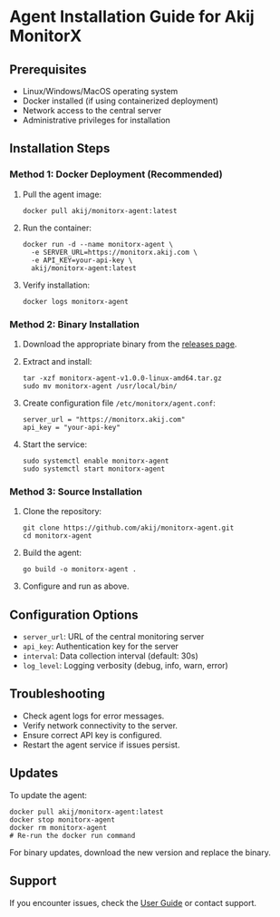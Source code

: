 # Agent Installation Guide for Akij MonitorX

## Prerequisites
- Linux/Windows/MacOS operating system
- Docker installed (if using containerized deployment)
- Network access to the central server
- Administrative privileges for installation

## Installation Steps

### Method 1: Docker Deployment (Recommended)
1. Pull the agent image:
   ```
   docker pull akij/monitorx-agent:latest
   ```

2. Run the container:
   ```
   docker run -d --name monitorx-agent \
     -e SERVER_URL=https://monitorx.akij.com \
     -e API_KEY=your-api-key \
     akij/monitorx-agent:latest
   ```

3. Verify installation:
   ```
   docker logs monitorx-agent
   ```

### Method 2: Binary Installation
1. Download the appropriate binary from the [releases page](https://github.com/akij/monitorx/releases).

2. Extract and install:
   ```
   tar -xzf monitorx-agent-v1.0.0-linux-amd64.tar.gz
   sudo mv monitorx-agent /usr/local/bin/
   ```

3. Create configuration file `/etc/monitorx/agent.conf`:
   ```
   server_url = "https://monitorx.akij.com"
   api_key = "your-api-key"
   ```

4. Start the service:
   ```
   sudo systemctl enable monitorx-agent
   sudo systemctl start monitorx-agent
   ```

### Method 3: Source Installation
1. Clone the repository:
   ```
   git clone https://github.com/akij/monitorx-agent.git
   cd monitorx-agent
   ```

2. Build the agent:
   ```
   go build -o monitorx-agent .
   ```

3. Configure and run as above.

## Configuration Options
- `server_url`: URL of the central monitoring server
- `api_key`: Authentication key for the server
- `interval`: Data collection interval (default: 30s)
- `log_level`: Logging verbosity (debug, info, warn, error)

## Troubleshooting
- Check agent logs for error messages.
- Verify network connectivity to the server.
- Ensure correct API key is configured.
- Restart the agent service if issues persist.

## Updates
To update the agent:
```
docker pull akij/monitorx-agent:latest
docker stop monitorx-agent
docker rm monitorx-agent
# Re-run the docker run command
```

For binary updates, download the new version and replace the binary.

## Support
If you encounter issues, check the [User Guide](userguide.md) or contact support.